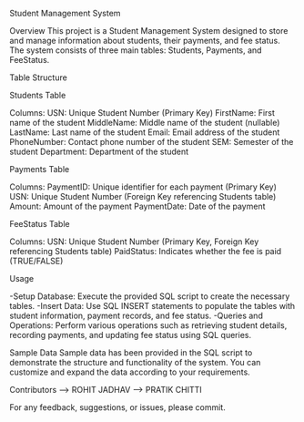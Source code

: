 Student Management System

Overview
This project is a Student Management System designed to store and manage information about students, their payments, and fee status.
The system consists of three main tables: Students, Payments, and FeeStatus.

Table Structure

Students Table

Columns:
USN: Unique Student Number (Primary Key)
FirstName: First name of the student
MiddleName: Middle name of the student (nullable)
LastName: Last name of the student
Email: Email address of the student
PhoneNumber: Contact phone number of the student
SEM: Semester of the student
Department: Department of the student

Payments Table

Columns:
PaymentID: Unique identifier for each payment (Primary Key)
USN: Unique Student Number (Foreign Key referencing Students table)
Amount: Amount of the payment
PaymentDate: Date of the payment

FeeStatus Table

Columns:
USN: Unique Student Number (Primary Key, Foreign Key referencing Students table)
PaidStatus: Indicates whether the fee is paid (TRUE/FALSE)

Usage

-Setup Database: Execute the provided SQL script to create the necessary tables.
-Insert Data: Use SQL INSERT statements to populate the tables with student information, payment records, and fee status.
-Queries and Operations: Perform various operations such as retrieving student details, recording payments, and updating fee status using SQL queries.

Sample Data
Sample data has been provided in the SQL script to demonstrate the structure and functionality of the system. You can customize and expand the data according to your requirements.

Contributors
--> ROHIT JADHAV
--> PRATIK CHITTI

For any feedback, suggestions, or issues, please commit.
